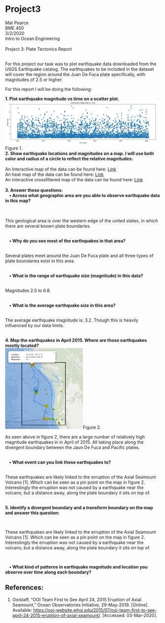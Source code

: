 # Project3
Mat Pearce<br>
BME 450<br>
3/2/2020<br>
Intro to Ocean Engineering<br>
<br>
Project 3: Plate Tectonics Report<br>
<br>
<p>
For this project our task was to plot earthquake data downloaded from the USGS Earthquake catalog. The earthquakes to be included in the dataset will cover the region around the Juan De Fuca plate specifically, with magnitudes of 2.5 or higher.
</p>
<p>
For this report I will be doing the following:
</p>
<b>1. Plot earthquake magnitude vs time on a scatter plot.</b><br>
<img alt="MagVsTime?" src=Images/magvsdate.PNG>Figure 1.<br>
<b>2. Show earthquake locations and magnitudes on a map. I will use both color and radius of a circle to reflect the relative magnitudes:</b><br>
<br>
An Interactive map of the data can be found here: <a href="https://carpetmat.github.io/Project3/TimedGeojson.html" target="_blank">Link</a><br>
An heat map of the data can be found here: <a href="https://carpetmat.github.io/Project3/Heatmap.html" target="_blank">Link</a><br>
An interactive crossfiltered map of the data can be found here: <a href="https://carpetmat.github.io/Project3/CrossFilter.html" target="_blank">Link</a><br>
<br>
<b>3. Answer these questions:</b><br>
<b>&nbsp;&nbsp;&nbsp;&nbsp;• Across what geographic area are you able to observe earthquake data in this map?</b><br><br>
<br><p>This geological area is over the western edge of the united states, in which there are several known plate boundaries.</p><br>
<b>&nbsp;&nbsp;&nbsp;&nbsp;• Why do you see most of the earthquakes in that area?</b><br>
<br><p>Several plates meet around the Juan De Fuca plate and all three types of plate boundaries exist in this area.</p><br>
<b>&nbsp;&nbsp;&nbsp;&nbsp;• What is the range of earthquake size (magnitude) in this data?</b><br>
<br><p>Magnitudes 2.5 to 6.8.</p><br>
<b>&nbsp;&nbsp;&nbsp;&nbsp;• What is the average earthquake size in this area?</b><br>
<br><p>The average earthquake magnitude is: 3.2. Though this is heavily influenced by our data limits.</p><br>
<b>4. Map the earthquakes in April 2015. Where are those earthquakes mostly located?</b><br>
<img width="50%" height="50%" alt="Did it work?" src=Images/2015_04.PNG>Figure 2.
<br><p>As seen above in figure 2, there are a large number of relatively high magnitude earthquakes in in April of 2015. All taking place along the divergent boundary between the Jaun De Fuca and Pacific plates.</p><br>
<b>&nbsp;&nbsp;&nbsp;&nbsp;• What event can you link these earthquakes to?</b><br>
<br><p>These earthquakes are likely linked to the erruption of the Axial Seamount Volcano [1]. Which can be seen as a pin point on the map in figure 2. Interestingly the erruption was not caused by a earthquake near the volcano, but a distance away, along the plate boundary it sits on top of.</p><br>
<b>5. Identify a divergent boundary and a transform boundary on the map and answer this question:</b><br>

<br><p>These earthquakes are likely linked to the erruption of the Axial Seamount Volcano [1]. Which can be seen as a pin point on the map in figure 2. Interestingly the erruption was not caused by a earthquake near the volcano, but a distance away, along the plate boundary it sits on top of.</p><br>

<b>&nbsp;&nbsp;&nbsp;&nbsp;• What kind of patterns in earthquake magnitude and location you observe over time along each boundary?</b><br>

## References:
1. Ooistaff, “OOI Team First to See April 24, 2015 Eruption of Axial Seamount,” Ocean Observatories Initiative, 29-May-2019. [Online]. Available: https://ooi-website.whoi.edu/2015/07/ooi-team-first-to-see-april-24-2015-eruption-of-axial-seamount/. [Accessed: 03-Mar-2020].

